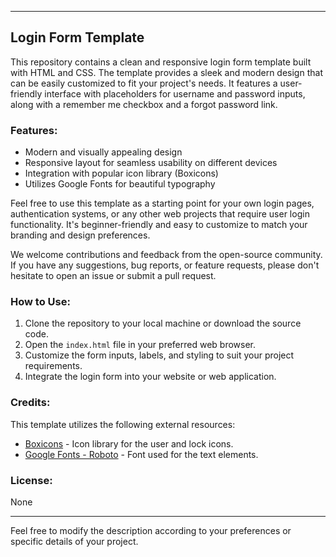 
---

## Login Form Template

This repository contains a clean and responsive login form template built with HTML and CSS. The template provides a sleek and modern design that can be easily customized to fit your project's needs. It features a user-friendly interface with placeholders for username and password inputs, along with a remember me checkbox and a forgot password link.

### Features:

- Modern and visually appealing design
- Responsive layout for seamless usability on different devices
- Integration with popular icon library (Boxicons)
- Utilizes Google Fonts for beautiful typography

Feel free to use this template as a starting point for your own login pages, authentication systems, or any other web projects that require user login functionality. It's beginner-friendly and easy to customize to match your branding and design preferences.

We welcome contributions and feedback from the open-source community. If you have any suggestions, bug reports, or feature requests, please don't hesitate to open an issue or submit a pull request.

### How to Use:

1. Clone the repository to your local machine or download the source code.
2. Open the `index.html` file in your preferred web browser.
3. Customize the form inputs, labels, and styling to suit your project requirements.
4. Integrate the login form into your website or web application.

### Credits:

This template utilizes the following external resources:

- [Boxicons](https://boxicons.com/) - Icon library for the user and lock icons.
- [Google Fonts - Roboto](https://fonts.google.com/specimen/Roboto) - Font used for the text elements.

### License:

None

---

Feel free to modify the description according to your preferences or specific details of your project.
